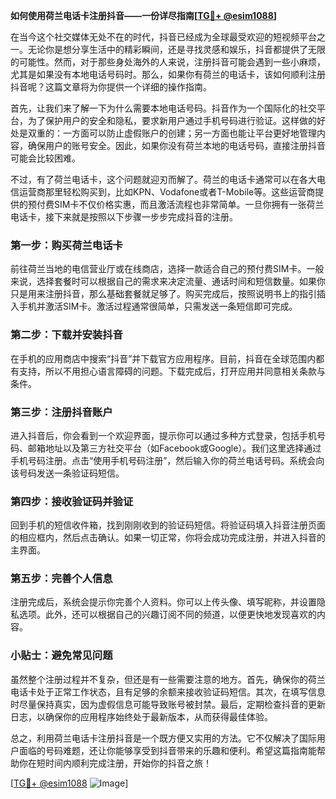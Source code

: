 **如何使用荷兰电话卡注册抖音——一份详尽指南[[TG💪+ @esim1088](https://t.me/s/esim1088)]**

在当今这个社交媒体无处不在的时代，抖音已经成为全球最受欢迎的短视频平台之一。无论你是想分享生活中的精彩瞬间，还是寻找灵感和娱乐，抖音都提供了无限的可能性。然而，对于那些身处海外的人来说，注册抖音可能会遇到一些小麻烦，尤其是如果没有本地电话号码时。那么，如果你有荷兰的电话卡，该如何顺利注册抖音呢？这篇文章将为你提供一个详细的操作指南。

首先，让我们来了解一下为什么需要本地电话号码。抖音作为一个国际化的社交平台，为了保护用户的安全和隐私，要求新用户通过手机号码进行验证。这样做的好处是双重的：一方面可以防止虚假账户的创建；另一方面也能让平台更好地管理内容，确保用户的账号安全。因此，如果你没有荷兰本地的电话号码，直接注册抖音可能会比较困难。

不过，有了荷兰电话卡，这个问题就迎刃而解了。荷兰的电话卡通常可以在各大电信运营商那里轻松购买到，比如KPN、Vodafone或者T-Mobile等。这些运营商提供的预付费SIM卡不仅价格实惠，而且激活流程也非常简单。一旦你拥有一张荷兰电话卡，接下来就是按照以下步骤一步步完成抖音的注册。

### 第一步：购买荷兰电话卡

前往荷兰当地的电信营业厅或在线商店，选择一款适合自己的预付费SIM卡。一般来说，选择套餐时可以根据自己的需求来决定流量、通话时间和短信数量。如果你只是用来注册抖音，那么基础套餐就足够了。购买完成后，按照说明书上的指引插入手机并激活SIM卡。激活过程通常很简单，只需发送一条短信即可完成。

### 第二步：下载并安装抖音

在手机的应用商店中搜索“抖音”并下载官方应用程序。目前，抖音在全球范围内都有支持，所以不用担心语言障碍的问题。下载完成后，打开应用并同意相关条款与条件。

### 第三步：注册抖音账户

进入抖音后，你会看到一个欢迎界面，提示你可以通过多种方式登录，包括手机号码、邮箱地址以及第三方社交平台（如Facebook或Google）。我们这里选择通过手机号码注册。点击“使用手机号码注册”，然后输入你的荷兰电话号码。系统会向该号码发送一条验证码短信。

### 第四步：接收验证码并验证

回到手机的短信收件箱，找到刚刚收到的验证码短信。将验证码填入抖音注册页面的相应框内，然后点击确认。如果一切正常，你将会成功完成注册，并进入抖音的主界面。

### 第五步：完善个人信息

注册完成后，系统会提示你完善个人资料。你可以上传头像、填写昵称，并设置隐私选项。此外，还可以根据自己的兴趣订阅不同的频道，以便更快地发现喜欢的内容。

### 小贴士：避免常见问题

虽然整个注册过程并不复杂，但还是有一些需要注意的地方。首先，确保你的荷兰电话卡处于正常工作状态，且有足够的余额来接收验证码短信。其次，在填写信息时尽量保持真实，因为虚假信息可能导致账号被封禁。最后，定期检查抖音的更新日志，以确保你的应用程序始终处于最新版本，从而获得最佳体验。

总之，利用荷兰电话卡注册抖音是一个既方便又实用的方法。它不仅解决了国际用户面临的号码难题，还让你能够享受到抖音带来的乐趣和便利。希望这篇指南能帮助你在短时间内顺利完成注册，开始你的抖音之旅！

[[TG💪+ @esim1088](https://t.me/s/esim1088) ![Image](https://i.postimg.cc/4NQfJmqS/Snipaste-2025-05-13-00-14-12.png)]